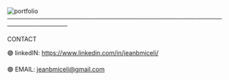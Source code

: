 # 
![portfolio](https://user-images.githubusercontent.com/92497107/145317617-85917781-edc5-458c-9167-3bda4499a93d.png)
────────────────────────────────────────────────────────────────

CONTACT 

🟣 linkedIN: https://www.linkedin.com/in/jeanbmiceli/

🟣 EMAIL: jeanbmiceli@gmail.com

